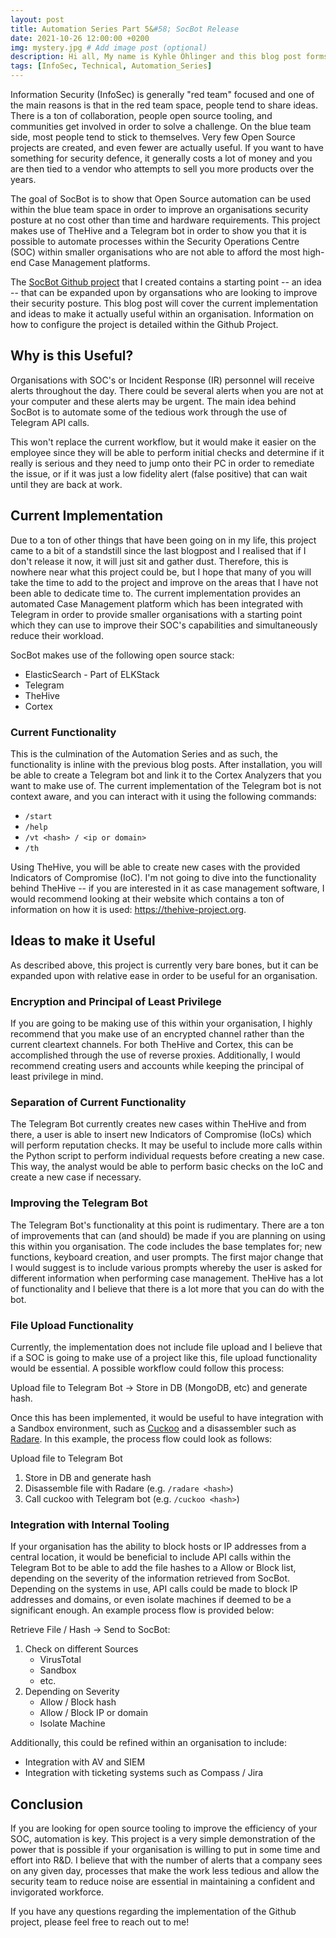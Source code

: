 ```yaml
---
layout: post
title: Automation Series Part 5&#58; SocBot Release
date: 2021-10-26 12:00:00 +0200
img: mystery.jpg # Add image post (optional)
description: Hi all, My name is Kyhle Öhlinger and this blog post forms part of my personal blog. If you enjoy any of the posts, feel free to reach out and let me know :) 
tags: [InfoSec, Technical, Automation_Series]
---
```


Information Security (InfoSec) is generally "red team" focused and one of the main reasons is that in the red team space, people tend to share ideas. There is a ton of collaboration, people open source tooling, and communities get involved in order to solve a challenge. On the blue team side, most people tend to stick to themselves. Very few Open Source projects are created, and even fewer are actually useful. If you want to have something for security defence, it generally costs a lot of money and you are then tied to a vendor who attempts to sell you more products over the years.

The goal of SocBot is to show that Open Source automation can be used within the blue team space in order to improve an organisations security posture at no cost other than time and hardware requirements. This project makes use of TheHive and a Telegram bot in order to show you that it is possible to automate processes within the Security Operations Centre (SOC) within smaller organisations who are not able to afford the most high-end Case Management platforms.

The [SocBot Github project](https://github.com/KyhleOhlinger/SocBot) that I created contains a starting point -- an idea -- that can be expanded upon by organsations who are looking to improve their security posture. This blog post will cover the current implementation and ideas to make it actually useful within an organisation. Information on how to configure the project is detailed within the Github Project.

## Why is this Useful?
Organisations with SOC's or Incident Response (IR) personnel will receive alerts throughout the day. There could be several alerts when you are not at your computer and these alerts may be urgent. The main idea behind SocBot is to automate some of the tedious work through the use of Telegram API calls. 

This won't replace the current workflow, but it would make it easier on the employee since they will be able to perform initial checks and determine if it really is serious and they need to jump onto their PC in order to remediate the issue, or if it was just a low fidelity alert (false positive) that can wait until they are back at work. 

## Current Implementation
Due to a ton of other things that have been going on in my life, this project came to a bit of a standstill since the last blogpost and I realised that if I don't release it now, it will just sit and gather dust. Therefore, this is nowhere near what this project could be, but I hope that many of you will take the time to add to the project and improve on the areas that I have not been able to dedicate time to. The current implementation provides an automated Case Management platform which has been integrated with Telegram in order to provide smaller organisations with a starting point which they can use to improve their SOC's capabilities and simultaneously reduce their workload. 

SocBot makes use of the following open source stack:
* ElasticSearch - Part of ELKStack
* Telegram
* TheHive
* Cortex                      

### Current Functionality
This is the culmination of the Automation Series and as such, the functionality is inline with the previous blog posts. After installation, you will be able to create a Telegram bot and link it to the Cortex Analyzers that you want to make use of. The current implementation of the Telegram bot is not context aware, and you can interact with it using the following commands:
* `/start`
* `/help`
* `/vt <hash> / <ip or domain>`
* `/th`

Using TheHive, you will be able to create new cases with the provided Indicators of Compromise (IoC). I'm not going to dive into the functionality behind TheHive -- if you are interested in it as case management software, I would recommend looking at their website which contains a ton of information on how it is used: <https://thehive-project.org>.

## Ideas to make it Useful
As described above, this project is currently very bare bones, but it can be expanded upon with relative ease in order to be useful for an organisation. 

### Encryption and Principal of Least Privilege
If you are going to be making use of this within your organisation, I highly recommend that you make use of an encrypted channel rather than the current cleartext channels. For both TheHive and Cortex, this can be accomplished through the use of reverse proxies. Additionally, I would recommend creating users and accounts while keeping the principal of least privilege in mind.

### Separation of Current Functionality
The Telegram Bot currently creates new cases within TheHive and from there, a user is able to insert new Indicators of Compromise (IoCs) which will perform reputation checks. It may be useful to include more calls within the Python script to perform individual requests before creating a new case. This way, the analyst would be able to perform basic checks on the IoC and create a new case if necessary.

### Improving the Telegram Bot
The Telegram Bot's functionality at this point is rudimentary. There are a ton of improvements that can (and should) be made if you are planning on using this within you organisation. The code includes the base templates for; new functions, keyboard creation, and user prompts. The first major change that I would suggest is to include various prompts whereby the user is asked for different information when performing case management. TheHive has a lot of functionality and I believe that there is a lot more that you can do with the bot.

### File Upload Functionality
Currently, the implementation does not include file upload and I believe that if a SOC is going to make use of a project like this, file upload functionality would be essential. A possible workflow could follow this process:

Upload file to Telegram Bot &rarr; Store in DB (MongoDB, etc) and generate hash.

Once this has been implemented, it would be useful to have integration with a Sandbox environment, such as [Cuckoo](https://cuckoosandbox.org/) and a disassembler such as [Radare](https://rada.re/n/). In this example, the process flow could look as follows:

Upload file to Telegram Bot
1. Store in DB and generate hash
2. Disassemble file with Radare (e.g. `/radare <hash>`)
3. Call cuckoo with Telegram bot (e.g. `/cuckoo <hash>`)

### Integration with Internal Tooling
If your organisation has the ability to block hosts or IP addresses from a central location, it would be beneficial to include API calls within the Telegram Bot to be able to add the file hashes to a Allow or Block list, depending on the severity of the information retrieved from SocBot. Depending on the systems in use, API calls could be made to block IP addresses and domains, or even isolate machines if deemed to be a significant enough. An example process flow is provided below:

Retrieve File / Hash &rarr; Send to SocBot:
1. Check on different Sources
    * VirusTotal
    * Sandbox
    * etc.
2. Depending on Severity
    * Allow / Block hash
    * Allow / Block IP or domain
    * Isolate Machine

Additionally, this could be refined within an organisation to include:
* Integration with AV and SIEM                        
* Integration with ticketing systems such as Compass / Jira

## Conclusion
If you are looking for open source tooling to improve the efficiency of your SOC, automation is key. This project is a very simple demonstration of the power that is possible if your organisation is willing to put in some time and effort into R&D. I believe that with the number of alerts that a company sees on any given day, processes that make the work less tedious and allow the security team to reduce noise are essential in maintaining a confident and invigorated workforce.

If you have any questions regarding the implementation of the Github project, please feel free to reach out to me!
